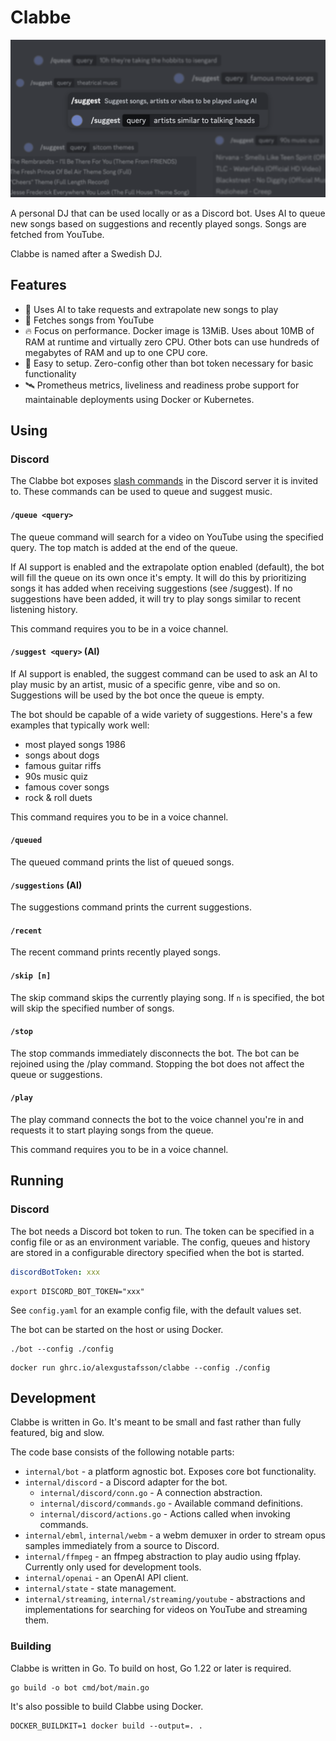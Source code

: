 # Clabbe

![Banner containg usage examples](.github/banner.png)

A personal DJ that can be used locally or as a Discord bot. Uses AI to queue new
songs based on suggestions and recently played songs. Songs are fetched from
YouTube.

Clabbe is named after a Swedish DJ.

## Features

- 🤖 Uses AI to take requests and extrapolate new songs to play
- 🎹 Fetches songs from YouTube
- 🔥 Focus on performance. Docker image is 13MiB. Uses about 10MB of RAM at
  runtime and virtually zero CPU. Other bots can use hundreds of megabytes of
  RAM and up to one CPU core.
- 🚀 Easy to setup. Zero-config other than bot token necessary for basic
  functionality
- 🛰️ Prometheus metrics, liveliness and readiness probe support for maintainable
  deployments using Docker or Kubernetes.

## Using

### Discord

The Clabbe bot exposes [slash commands](https://discord.com/blog/welcome-to-the-new-era-of-discord-apps?ref=badge)
in the Discord server it is invited to. These commands can be used to queue and
suggest music.

#### `/queue <query>`

The queue command will search for a video on YouTube using the specified query.
The top match is added at the end of the queue.

If AI support is enabled and the extrapolate option enabled (default), the bot
will fill the queue on its own once it's empty. It will do this by prioritizing
songs it has added when receiving suggestions (see /suggest). If no suggestions
have been added, it will try to play songs similar to recent listening history.

This command requires you to be in a voice channel.

#### `/suggest <query>` (AI)

If AI support is enabled, the suggest command can be used to ask an AI to play
music by an artist, music of a specific genre, vibe and so on. Suggestions will
be used by the bot once the queue is empty.

The bot should be capable of a wide variety of suggestions. Here's a few
examples that typically work well:

- most played songs 1986
- songs about dogs
- famous guitar riffs
- 90s music quiz
- famous cover songs
- rock & roll duets

This command requires you to be in a voice channel.

#### `/queued`

The queued command prints the list of queued songs.

#### `/suggestions` (AI)

The suggestions command prints the current suggestions.

#### `/recent`

The recent command prints recently played songs.

#### `/skip [n]`

The skip command skips the currently playing song. If `n` is specified, the bot
will skip the specified number of songs.

#### `/stop`

The stop commands immediately disconnects the bot. The bot can be rejoined using
the /play command. Stopping the bot does not affect the queue or suggestions.

#### `/play`

The play command connects the bot to the voice channel you're in and requests it
to start playing songs from the queue.

This command requires you to be in a voice channel.

## Running

### Discord

The bot needs a Discord bot token to run. The token can be specified in a config
file or as an environment variable. The config, queues and history are stored in
a configurable directory specified when the bot is started.

```yaml
discordBotToken: xxx
```

```shell
export DISCORD_BOT_TOKEN="xxx"
```

See `config.yaml` for an example config file, with the default values set.

The bot can be started on the host or using Docker.

```shell
./bot --config ./config
```

```shell
docker run ghrc.io/alexgustafsson/clabbe --config ./config
```

## Development

Clabbe is written in Go. It's meant to be small and fast rather than fully
featured, big and slow.

The code base consists of the following notable parts:

- `internal/bot` - a platform agnostic bot. Exposes core bot functionality.
- `internal/discord` - a Discord adapter for the bot.
  - `internal/discord/conn.go` - A connection abstraction.
  - `internal/discord/commands.go` - Available command definitions.
  - `internal/discord/actions.go` - Actions called when invoking commands.
- `internal/ebml`, `internal/webm` - a webm demuxer in order to stream opus
  samples immediately from a source to Discord.
- `internal/ffmpeg` - an ffmpeg abstraction to play audio using ffplay.
  Currently only used for development tools.
- `internal/openai` - an OpenAI API client.
- `internal/state` - state management.
- `internal/streaming`, `internal/streaming/youtube` - abstractions and
  implementations for searching for videos on YouTube and streaming them.

### Building

Clabbe is written in Go. To build on host, Go 1.22 or later is required.

```shell
go build -o bot cmd/bot/main.go
```

It's also possible to build Clabbe using Docker.

```shell
DOCKER_BUILDKIT=1 docker build --output=. .
```
